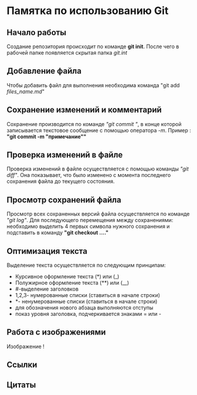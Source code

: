 # Памятка по использованию Git

## Начало работы 

Создание репозитория происходит по команде **git init**. После чего в рабочей папке появляется скрытая папка *git.int*

## Добавление файла 

Чтобы добавить файл для выполнения необходима команда "git add *files_name.md*"

## Сохранение изменений и комментарий 

Сохранение производится по команде *"git commit "*, в конце которой записывается текстовое сообщение с помощью оператора *-m*. Пример : **"git commit -m "примечание""**

## Проверка изменений в файле

Проверка изменений в файле осуществляется с помощью команды *"git diff"*. Она показывает, что было изменено с момента последнего сохранения файла до текущего состояния.

## Просмотр сохранений файла

Просмотр всех сохраненных версий файла осуществляется по команде *"git log"*. Для последующего перемещения между сохранениями: необходимо выделить 4 первых символа нужного сохранения и подставить в команду **"git checkout ...."**

## Оптимизация текста

Выделение текста осуществляется по следующим принципам: 
* Курсивное оформление текста (*) или (_)
* Полужирное оформление текста (**) или (__)
* #-выделение заголовков
* 1,2,3- нумерованные списки (ставиться в начале строки)
* *- ненумерованные списки (ставиться в начале строки)
* для обозначения нового абзаца выполняются отступы
* показ уровня заголовка, подчеркивается знаками = или - 

## Работа с изображениями

Изображение ! []()

## Ссылки

## Цитаты

